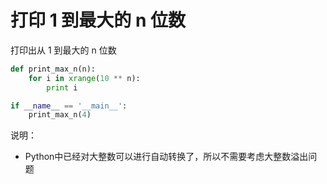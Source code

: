 # 打印 1 到最大的 n 位数


打印出从 1 到最大的 n 位数

```py
def print_max_n(n):
    for i in xrange(10 ** n):
        print i

if __name__ == '__main__':
    print_max_n(4)
```

说明：

- Python中已经对大整数可以进行自动转换了，所以不需要考虑大整数溢出问题